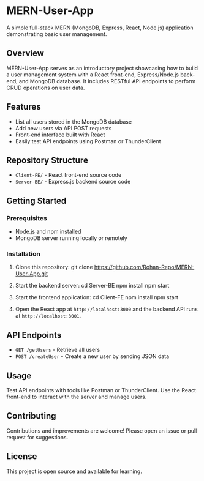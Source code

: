 # MERN-User-App

A simple full-stack MERN (MongoDB, Express, React, Node.js) application demonstrating basic user management.

## Overview

MERN-User-App serves as an introductory project showcasing how to build a user management system with a React front-end, Express/Node.js back-end, and MongoDB database. It includes RESTful API endpoints to perform CRUD operations on user data.

## Features

- List all users stored in the MongoDB database
- Add new users via API POST requests
- Front-end interface built with React
- Easily test API endpoints using Postman or ThunderClient

## Repository Structure

- `Client-FE/` - React front-end source code
- `Server-BE/` - Express.js backend source code

## Getting Started

### Prerequisites

- Node.js and npm installed
- MongoDB server running locally or remotely

### Installation

1. Clone this repository:
git clone https://github.com/Rohan-Repo/MERN-User-App.git

2. Start the backend server:
cd Server-BE
npm install
npm start

3. Start the frontend application:
cd Client-FE
npm install
npm start


4. Open the React app at `http://localhost:3000` and the backend API runs at `http://localhost:3001`.

## API Endpoints

- `GET /getUsers` - Retrieve all users
- `POST /createUser` - Create a new user by sending JSON data

## Usage

Test API endpoints with tools like Postman or ThunderClient. Use the React front-end to interact with the server and manage users.

## Contributing

Contributions and improvements are welcome! Please open an issue or pull request for suggestions.

## License

This project is open source and available for learning.
